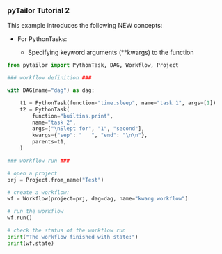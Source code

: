 ### pyTailor Tutorial 2
This example introduces the following NEW concepts:

- For PythonTasks:

    - Specifying keyword arguments (**kwargs) to the function

``` python 
from pytailor import PythonTask, DAG, Workflow, Project

### workflow definition ###

with DAG(name="dag") as dag:

    t1 = PythonTask(function="time.sleep", name="task 1", args=[1])
    t2 = PythonTask(
        function="builtins.print",
        name="task 2",
        args=["\nSlept for", "1", "second"],
        kwargs={"sep": "   ", "end": "\n\n"},
        parents=t1,
    )

### workflow run ###

# open a project
prj = Project.from_name("Test")

# create a workflow:
wf = Workflow(project=prj, dag=dag, name="kwarg workflow")

# run the workflow
wf.run()

# check the status of the workflow run
print("The workflow finished with state:")
print(wf.state)
```